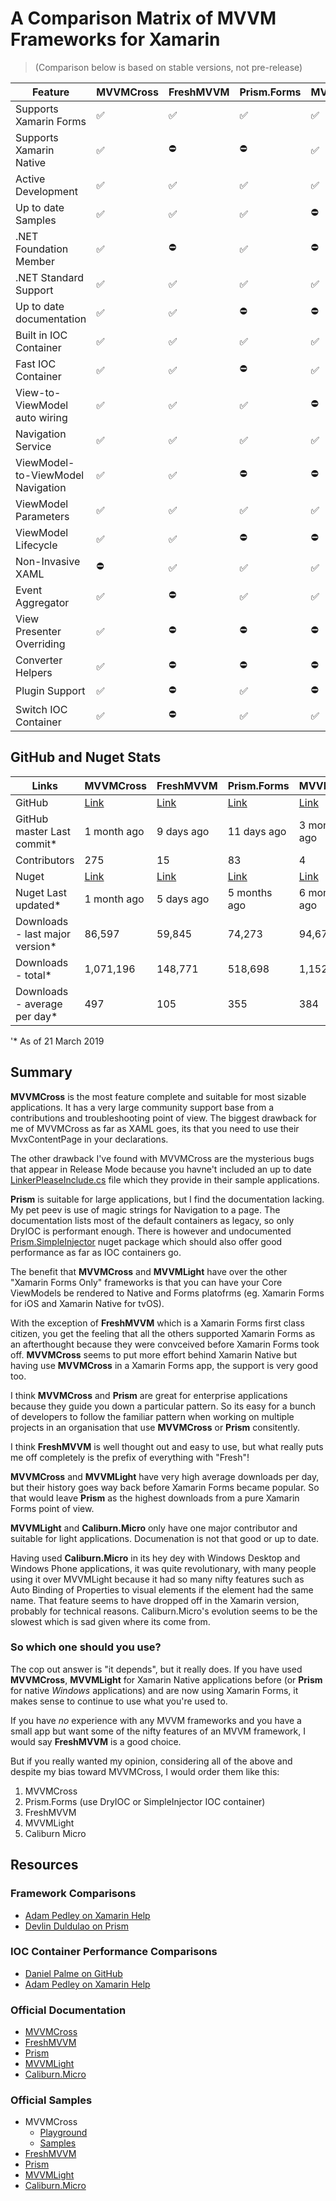 # A Comparison Matrix of MVVM Frameworks for Xamarin

>(Comparison below is based on stable versions, not pre-release)

|Feature|MVVMCross|FreshMVVM|Prism.Forms|MVVMLight|Caliburn.Micro|
|-------|---------|---------|-----------|---------|------------|
|Supports Xamarin Forms|:white_check_mark:|:white_check_mark:|:white_check_mark:|:white_check_mark:|:white_check_mark:|
|Supports Xamarin Native|:white_check_mark:|:no_entry:|:no_entry:|:white_check_mark:|:no_entry:|
|Active Development|:white_check_mark:|:white_check_mark:|:white_check_mark:|:white_check_mark:|:white_check_mark:|
|Up to date Samples|:white_check_mark:|:white_check_mark:|:white_check_mark:|:no_entry:|:white_check_mark:|
|.NET Foundation Member|:white_check_mark:|:no_entry:|:white_check_mark:|:no_entry:|:no_entry:|
|.NET Standard Support|:white_check_mark:|:white_check_mark:|:white_check_mark:|:white_check_mark:|:no_entry:|
|Up to date documentation|:white_check_mark:|:white_check_mark:|:no_entry:|:no_entry:|:no_entry:|
|Built in IOC Container|:white_check_mark:|:white_check_mark:|:white_check_mark:|:white_check_mark:|:white_check_mark:|
|Fast IOC Container|:white_check_mark:|:white_check_mark:|:no_entry:|:white_check_mark:|:white_check_mark:|
|View-to-ViewModel auto wiring|:white_check_mark:|:white_check_mark:|:white_check_mark:|:no_entry:|:white_check_mark:|
|Navigation Service|:white_check_mark:|:white_check_mark:|:white_check_mark:|:white_check_mark:|:white_check_mark:|
|ViewModel-to-ViewModel Navigation|:white_check_mark:|:white_check_mark:|:no_entry:|:no_entry:|:white_check_mark:|
|ViewModel Parameters|:white_check_mark:|:white_check_mark:|:white_check_mark:|:white_check_mark:|:white_check_mark:|
|ViewModel Lifecycle|:white_check_mark:|:white_check_mark:|:no_entry:|:no_entry:|:white_check_mark:|    
|Non-Invasive XAML|:no_entry:|:white_check_mark:|:white_check_mark:|:white_check_mark:|:white_check_mark:|
|Event Aggregator|:white_check_mark:|:no_entry:|:white_check_mark:|:white_check_mark:|:white_check_mark:|
|View Presenter Overriding|:white_check_mark:|:no_entry:|:no_entry:|:no_entry:|:no_entry:|
|Converter Helpers|:white_check_mark:|:no_entry:|:no_entry:|:no_entry:|:no_entry:|
|Plugin Support|:white_check_mark:|:no_entry:|:white_check_mark:|:no_entry:|:no_entry:|
|Switch IOC Container|:white_check_mark:|:no_entry:|:white_check_mark:|:white_check_mark:|:white_check_mark:|


## GitHub and Nuget Stats

|Links|MVVMCross|FreshMVVM|Prism.Forms|MVVMLight|Caliburn.Micro|
|-----|---------|---------|-----------|---------|---------|
|GitHub|[Link](https://github.com/MvvmCross/MvvmCross)|[Link](https://github.com/rid00z/FreshMvvm)|[Link](https://github.com/PrismLibrary/Prism)|[Link](https://github.com/lbugnion/mvvmlight)|[Link](https://github.com/caliburn-micro/caliburn.micro)|
|GitHub master Last commit*|1 month ago|9 days ago|11 days ago|3 months ago|1 month ago|
|Contributors|275|15|83|4|34|
|Nuget|[Link](https://www.nuget.org/packages/MvvmCross/)|[Link](https://www.nuget.org/packages/FreshMvvm/)|[Link](https://www.nuget.org/packages/Prism.Forms/)|[Link](https://www.nuget.org/packages/MvvmLight/)|[Link](https://www.nuget.org/packages/Caliburn.Micro)|
|Nuget Last updated*|1 month ago|5 days ago|5 months ago|6 months ago|14 months ago|
|Downloads - last major version*|86,597|59,845|74,273|94,670|122,487|
|Downloads - total*|1,071,196|148,771|518,698|1,152,775|793,456|
|Downloads - average per day*|497|105|355|384|273|

 '* As of 21 March 2019

## Summary

**MVVMCross** is the most feature complete and suitable for most sizable applications.  It has a very large community support base from a contributions and troubleshooting point of view. The biggest drawback for me of MVVMCross as far as XAML goes, its that you need to use their MvxContentPage in your declarations.

The other drawback I've found with MVVMCross are the mysterious bugs that appear in Release Mode because you havne't included an up to date [LinkerPleaseInclude.cs](https://github.com/MvvmCross/MvvmCross-Samples/blob/master/StarWarsSample/StarWarsSample.Forms/StarWarsSample.Forms.iOS/LinkerPleaseInclude.cs) file which they provide in their sample applications.

**Prism** is suitable for large applications, but I find the documentation lacking.  My pet peev is use of magic strings for Navigation to a page.  The documentation lists most of the default containers as legacy, so only DryIOC is performant enough.  There is however and undocumented [Prism.SimpleInjector](https://www.nuget.org/packages/Prism.SimpleInjector/) nuget package which should also offer good performance as far as IOC containers go. 

The benefit that **MVVMCross** and **MVVMLight** have over the other "Xamarin Forms Only" frameworks is that you can have your Core ViewModels be rendered to Native and Forms platofrms (eg.  Xamarin Forms for iOS and Xamarin Native for tvOS).

With the exception of **FreshMVVM** which is a Xamarin Forms first class citizen, you get the feeling that all the others supported Xamarin Forms as an afterthought because they were convceived before Xamarin Forms took off.   **MVVMCross** seems to put more effort behind Xamarin Native but having use **MVVMCross** in a Xamarin Forms app, the support is very good too.

I think **MVVMCross** and **Prism** are great for enterprise applications because they guide you down a particular pattern.  So its easy for a bunch of developers to follow the familiar pattern when working on multiple projects in an organisation that use **MVVMCross** or **Prism** consitently.  

I think **FreshMVVM** is well thought out and easy to use, but what really puts me off completely is the prefix of everything with "Fresh"! 

**MVVMCross** and **MVVMLight** have very high average downloads per day, but their history goes way back before Xamarin Forms became popular.  So that would leave **Prism** as the highest downloads from a pure Xamarin Forms point of view.

**MVVMLight** and **Caliburn.Micro** only have one major contributor and suitable for light applications. Documenation is not that good or up to date.

Having used **Caliburn.Micro** in its hey dey with Windows Desktop and Windows Phone applications, it was quite revolutionary, with many people using it over MVVMLight because it had so many nifty features such as Auto Binding of Properties to visual elements if the element had the same name.  That feature seems to have dropped off in the Xamarin version, probably for technical reasons.  Caliburn.Micro's evolution seems to be the slowest which is sad given where its come from.


### So which one should you use?

The cop out answer is "it depends", but it really does. If you have used **MVVMCross**, **MVVMLight** for Xamarin Native applications before (or **Prism** for native *Windows* applications) and are now using Xamarin Forms, it makes sense to continue to use what you're used to.  

If you have *no* experience with any MVVM frameworks and you have a small app but want some of the nifty features of an MVVM framework, I would say **FreshMVVM** is a good choice. 

But if you really wanted my opinion, considering all of the above and despite my bias toward MVVMCross, I would order them like this:

1. MVVMCross
2. Prism.Forms (use DryIOC or SimpleInjector IOC container)
3. FreshMVVM
4. MVVMLight
5. Caliburn Micro

## Resources

### Framework Comparisons
- [Adam Pedley on Xamarin Help](https://xamarinhelp.com/use-xamarin-forms-mvvm-framework/)
- [Devlin Duldulao on Prism](https://devlinduldulao.pro/using-prism-framework-in-xamarin-forms/)

### IOC Container Performance Comparisons

- [Daniel Palme on GitHub](https://github.com/danielpalme/IocPerformance)
- [Adam Pedley on Xamarin Help](https://xamarinhelp.com/ioc-container-performance/)

### Official Documentation

- [MVVMCross](https://www.mvvmcross.com/documentation/)
- [FreshMVVM](https://github.com/rid00z/FreshMvvm)
- [Prism](http://prismlibrary.github.io/docs/)
- [MVVMLight](https://galasoft.ch/posts/2014/07/using-xamarin-forms-with-mvvmlight)
- [Caliburn.Micro](https://caliburnmicro.com/documentation/)

### Official Samples

- MVVMCross
  - [Playground](https://github.com/MvvmCross/MvvmCross/tree/develop/Projects/Playground)
  - [Samples](https://github.com/MvvmCross/MvvmCross-Samples)
- [FreshMVVM](https://github.com/rid00z/FreshMvvm/tree/master/samples)
- [Prism](https://github.com/PrismLibrary/Prism-Samples-Forms.git)
- [MVVMLight](https://github.com/lbugnion/sample-crossplatform-flowers.git)
- [Caliburn.Micro](https://github.com/Caliburn-Micro/Caliburn.Micro/tree/master/samples)


